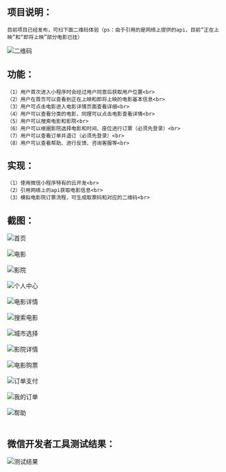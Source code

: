 ## 项目说明：
    目前项目已经发布，可扫下面二维码体验（ps：由于引用的是网络上提供的api，目前“正在上映”和“即将上映”部分电影已挂）
![二维码](https://img-ask.csdn.net/upload/202010/10/1602341221_496379.png)
    
## 功能：

    （1）用户首次进入小程序时会经过用户同意后获取用户位置<br>
    （2）用户在首页可以查看到正在上映和即将上映的电影基本信息<br>
    （3）用户可点击电影进入电影详情页面查看详细<br>
    （4）用户可以查看分类的电影，同理可以点击电影查看详情<br>
    （5）用户可以搜索电影和影院<br>
    （6）用户可以根据影院选择电影和时间、座位进行订票（必须先登录）<br>
    （7）用户可以查看订单并退订（必须先登录）<br>
    （8）用户可以查看帮助、进行反馈、咨询客服等<br>

## 实现：

    （1）使用微信小程序特有的云开发<br>
    （2）引用网络上的api获取电影信息<br>
    （3）模拟电影院订票流程，可生成取票码和对应的二维码<br>

## 截图：

![首页](https://img-ask.csdn.net/upload/202010/10/1602340378_328115.png)<br><br>
![电影](https://img-ask.csdn.net/upload/202010/10/1602340468_655954.png)<br><br>
![影院](https://img-ask.csdn.net/upload/202010/10/1602340500_162143.png)<br><br>
![个人中心](https://img-ask.csdn.net/upload/202010/10/1602340521_316930.png)<br><br>
![电影详情](https://img-ask.csdn.net/upload/202010/10/1602340558_294724.png)<br><br>
![搜索电影](https://img-ask.csdn.net/upload/202010/10/1602340591_470032.png)<br><br>
![城市选择](https://img-ask.csdn.net/upload/202010/10/1602340619_338337.png)<br><br>
![影院详情](https://img-ask.csdn.net/upload/202010/10/1602340654_844937.png)<br><br>
![电影购票](https://img-ask.csdn.net/upload/202010/10/1602340869_194351.png)<br><br>
![订单支付](https://img-ask.csdn.net/upload/202010/10/1602340701_341542.png)<br><br>
![我的订单](https://img-ask.csdn.net/upload/202010/10/1602340742_3419.png)<br><br>
![帮助](https://img-ask.csdn.net/upload/202010/10/1602340767_144913.png)<br><br>

## 微信开发者工具测试结果：
![测试结果](https://img-ask.csdn.net/upload/202010/10/1602340802_69977.png)<br>
